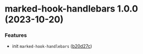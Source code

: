 # marked-hook-handlebars 1.0.0 (2023-10-20)


### Features

* init `marked-hook-handlebars` ([b20d27c](https://github.com/bent10/marked-extensions/commit/b20d27c0097eec3f0c5c7c05dbd87bc67042465a))
